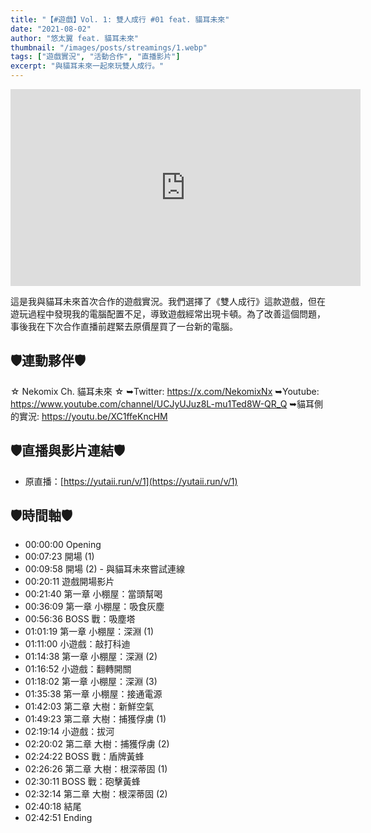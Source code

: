 ```yaml
---
title: "【#遊戲】Vol. 1: 雙人成行 #01 feat. 貓耳未來"
date: "2021-08-02"
author: "悠太翼 feat. 貓耳未來"
thumbnail: "/images/posts/streamings/1.webp"
tags: ["遊戲實況", "活動合作", "直播影片"]
excerpt: "與貓耳未來一起來玩雙人成行。"
---
```

<iframe width="560" height="315" src="https://www.youtube.com/embed/Bb5PbxXB7lQ?si=MbyrFGxSPVb-IRwJ" title="YouTube video player" frameborder="0" allow="accelerometer; autoplay; clipboard-write; encrypted-media; gyroscope; picture-in-picture; web-share" referrerpolicy="strict-origin-when-cross-origin" allowfullscreen></iframe>

這是我與貓耳未來首次合作的遊戲實況。我們選擇了《雙人成行》這款遊戲，但在遊玩過程中發現我的電腦配置不足，導致遊戲經常出現卡頓。為了改善這個問題，事後我在下次合作直播前趕緊去原價屋買了一台新的電腦。

## 🛡️連動夥伴🛡️
☆ Nekomix Ch. 貓耳未來 ☆
➥Twitter: https://x.com/NekomixNx
➥Youtube: https://www.youtube.com/channel/UCJyUJuz8L-mu1Ted8W-QR_Q
➥貓耳側的實況: https://youtu.be/XC1ffeKncHM

## 🛡️直播與影片連結🛡️
- 原直播：[https://yutaii.run/v/1](https://yutaii.run/v/1)

## 🛡️時間軸🛡️
- 00:00:00 Opening
- 00:07:23 開場 (1)
- 00:09:58 開場 (2) - 與貓耳未來嘗試連線
- 00:20:11 遊戲開場影片
- 00:21:40 第一章 小棚屋：當頭幫喝
- 00:36:09 第一章 小棚屋：吸食灰塵
- 00:56:36 BOSS 戰：吸塵塔
- 01:01:19 第一章 小棚屋：深淵 (1)
- 01:11:00 小遊戲：敲打科迪
- 01:14:38 第一章 小棚屋：深淵 (2)
- 01:16:52 小遊戲：翻轉開關
- 01:18:02 第一章 小棚屋：深淵 (3)
- 01:35:38 第一章 小棚屋：接通電源
- 01:42:03 第二章 大樹：新鮮空氣
- 01:49:23 第二章 大樹：捕獲俘虜 (1)
- 02:19:14 小遊戲：拔河
- 02:20:02 第二章 大樹：捕獲俘虜 (2)
- 02:24:22 BOSS 戰：盾牌黃蜂
- 02:26:26 第二章 大樹：根深蒂固 (1)
- 02:30:11 BOSS 戰：砲擊黃蜂
- 02:32:14 第二章 大樹：根深蒂固 (2)
- 02:40:18 結尾
- 02:42:51 Ending
